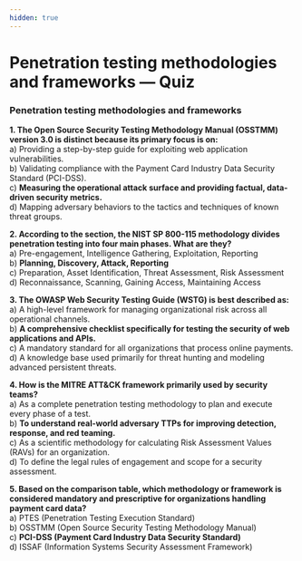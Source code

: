 ```yaml
---
hidden: true
---
```


# Penetration testing methodologies and frameworks — Quiz

### Penetration testing methodologies and frameworks

**1. The Open Source Security Testing Methodology Manual (OSSTMM) version 3.0 is distinct because its primary focus is on:**\
a) Providing a step-by-step guide for exploiting web application vulnerabilities.\
b) Validating compliance with the Payment Card Industry Data Security Standard (PCI-DSS).\
c) **Measuring the operational attack surface and providing factual, data-driven security metrics.**\
d) Mapping adversary behaviors to the tactics and techniques of known threat groups.

**2. According to the section, the NIST SP 800-115 methodology divides penetration testing into four main phases. What are they?**\
a) Pre-engagement, Intelligence Gathering, Exploitation, Reporting\
b) **Planning, Discovery, Attack, Reporting**\
c) Preparation, Asset Identification, Threat Assessment, Risk Assessment\
d) Reconnaissance, Scanning, Gaining Access, Maintaining Access

**3. The OWASP Web Security Testing Guide (WSTG) is best described as:**\
a) A high-level framework for managing organizational risk across all operational channels.\
b) **A comprehensive checklist specifically for testing the security of web applications and APIs.**\
c) A mandatory standard for all organizations that process online payments.\
d) A knowledge base used primarily for threat hunting and modeling advanced persistent threats.

**4. How is the MITRE ATT\&CK framework primarily used by security teams?**\
a) As a complete penetration testing methodology to plan and execute every phase of a test.\
b) **To understand real-world adversary TTPs for improving detection, response, and red teaming.**\
c) As a scientific methodology for calculating Risk Assessment Values (RAVs) for an organization.\
d) To define the legal rules of engagement and scope for a security assessment.

**5. Based on the comparison table, which methodology or framework is considered mandatory and prescriptive for organizations handling payment card data?**\
a) PTES (Penetration Testing Execution Standard)\
b) OSSTMM (Open Source Security Testing Methodology Manual)\
c) **PCI-DSS (Payment Card Industry Data Security Standard)**\
d) ISSAF (Information Systems Security Assessment Framework)
